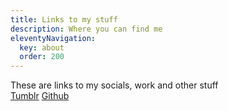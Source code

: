 ```yaml
---
title: Links to my stuff
description: Where you can find me
eleventyNavigation:
  key: about
  order: 200
---
```


These are links to my socials, work and other stuff\
[Tumblr](www.tumblr.com)
[Github](https://github.com/ellieonline)